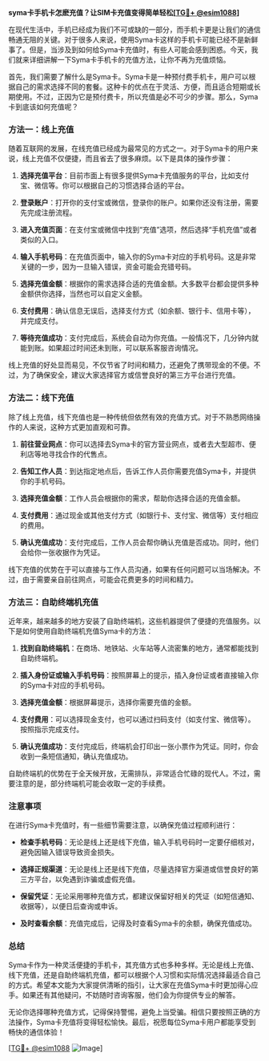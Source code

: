 **syma卡手机卡怎麽充值？让SIM卡充值变得简单轻松[[TG💪+ @esim1088](https://t.me/s/esim1088)]**

在现代生活中，手机已经成为我们不可或缺的一部分，而手机卡更是让我们的通信畅通无阻的关键。对于很多人来说，使用Syma卡这样的手机卡可能已经不是新鲜事了。但是，当涉及到如何给Syma卡充值时，有些人可能会感到困惑。今天，我们就来详细讲解一下Syma卡手机卡的充值方法，让你不再为充值烦恼。

首先，我们需要了解什么是Syma卡。Syma卡是一种预付费手机卡，用户可以根据自己的需求选择不同的套餐。这种卡的优点在于灵活、方便，而且适合短期或长期使用。不过，正因为它是预付费卡，所以充值是必不可少的步骤。那么，Syma卡到底该如何充值呢？

### 方法一：线上充值

随着互联网的发展，在线充值已经成为最常见的方式之一。对于Syma卡的用户来说，线上充值不仅便捷，而且省去了很多麻烦。以下是具体的操作步骤：

1. **选择充值平台**：目前市面上有很多提供Syma卡充值服务的平台，比如支付宝、微信等。你可以根据自己的习惯选择合适的平台。
   
2. **登录账户**：打开你的支付宝或微信，登录你的账户。如果你还没有注册，需要先完成注册流程。

3. **进入充值页面**：在支付宝或微信中找到“充值”选项，然后选择“手机充值”或者类似的入口。

4. **输入手机号码**：在充值页面中，输入你的Syma卡对应的手机号码。这是非常关键的一步，因为一旦输入错误，资金可能会充错号码。

5. **选择充值金额**：根据你的需求选择合适的充值金额。大多数平台都会提供多种金额供你选择，当然也可以自定义金额。

6. **支付费用**：确认信息无误后，选择支付方式（如余额、银行卡、信用卡等），并完成支付。

7. **等待充值成功**：支付完成后，系统会自动为你充值。一般情况下，几分钟内就能到账。如果超过时间还未到账，可以联系客服咨询情况。

线上充值的好处显而易见，不仅节省了时间和精力，还避免了携带现金的不便。不过，为了确保安全，建议大家选择官方或信誉良好的第三方平台进行充值。

### 方法二：线下充值

除了线上充值，线下充值也是一种传统但依然有效的充值方式。对于不熟悉网络操作的人来说，这种方式更加直观和可靠。

1. **前往营业网点**：你可以选择去Syma卡的官方营业网点，或者去大型超市、便利店等地寻找合作的代售点。

2. **告知工作人员**：到达指定地点后，告诉工作人员你需要充值Syma卡，并提供你的手机号码。

3. **选择充值金额**：工作人员会根据你的需求，帮助你选择合适的充值金额。

4. **支付费用**：通过现金或其他支付方式（如银行卡、支付宝、微信等）支付相应的费用。

5. **确认充值成功**：支付完成后，工作人员会帮你确认充值是否成功。同时，他们会给你一张收据作为凭证。

线下充值的优势在于可以直接与工作人员沟通，如果有任何问题可以当场解决。不过，由于需要亲自前往网点，可能会花费更多的时间和精力。

### 方法三：自助终端机充值

近年来，越来越多的地方安装了自助终端机，这些机器提供了便捷的充值服务。以下是如何使用自助终端机充值Syma卡的方法：

1. **找到自助终端机**：在商场、地铁站、火车站等人流密集的地方，通常都能找到自助终端机。

2. **插入身份证或输入手机号码**：按照屏幕上的提示，插入身份证或者直接输入你的Syma卡对应的手机号码。

3. **选择充值金额**：根据屏幕提示，选择你需要充值的金额。

4. **支付费用**：可以选择现金支付，也可以通过扫码支付（如支付宝、微信等）。按照指示完成支付。

5. **确认充值成功**：支付完成后，终端机会打印出一张小票作为凭证。同时，你会收到一条短信通知，确认充值成功。

自助终端机的优势在于全天候开放，无需排队，非常适合忙碌的现代人。不过，需要注意的是，部分终端机可能会收取一定的手续费。

### 注意事项

在进行Syma卡充值时，有一些细节需要注意，以确保充值过程顺利进行：

- **检查手机号码**：无论是线上还是线下充值，输入手机号码时一定要仔细核对，避免因输入错误导致资金损失。
  
- **选择正规渠道**：无论是线上还是线下充值，尽量选择官方渠道或信誉良好的第三方平台，以免遇到诈骗或虚假充值。

- **保留凭证**：无论采用哪种充值方式，都建议保留好相关的凭证（如短信通知、收据等），以便日后查询或申诉。

- **及时查看余额**：充值完成后，记得及时查看Syma卡的余额，确保充值成功。

### 总结

Syma卡作为一种灵活便捷的手机卡，其充值方式也多种多样。无论是线上充值、线下充值，还是自助终端机充值，都可以根据个人习惯和实际情况选择最适合自己的方式。希望本文能为大家提供清晰的指引，让大家在充值Syma卡时更加得心应手。如果还有其他疑问，不妨随时咨询客服，他们会为你提供专业的解答。

无论你选择哪种充值方式，记得保持警惕，避免上当受骗。相信只要按照正确的方法操作，Syma卡充值将变得轻松愉快。最后，祝愿每位Syma卡用户都能享受到畅快的通信体验！

[[TG💪+ @esim1088](https://t.me/s/esim1088) ![Image](https://i.postimg.cc/4NQfJmqS/Snipaste-2025-05-13-00-14-12.png)]